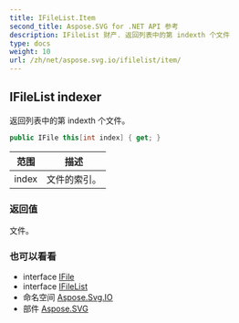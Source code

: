 ```yaml
---
title: IFileList.Item
second_title: Aspose.SVG for .NET API 参考
description: IFileList 财产. 返回列表中的第 indexth 个文件
type: docs
weight: 10
url: /zh/net/aspose.svg.io/ifilelist/item/
---
```

## IFileList indexer

返回列表中的第 indexth 个文件。

```csharp
public IFile this[int index] { get; }
```

| 范围 | 描述 |
| --- | --- |
| index | 文件的索引。 |

### 返回值

文件。

### 也可以看看

* interface [IFile](../../ifile/)
* interface [IFileList](../)
* 命名空间 [Aspose.Svg.IO](../../ifilelist/)
* 部件 [Aspose.SVG](../../../)


